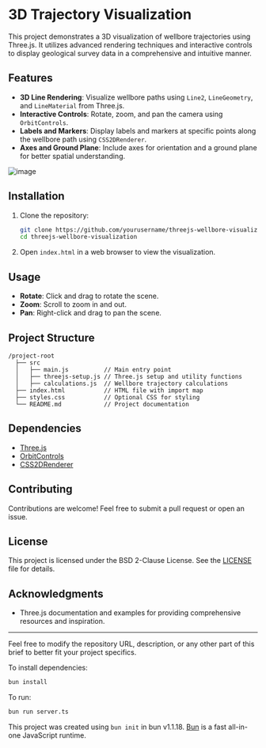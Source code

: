 # 3D Trajectory Visualization

This project demonstrates a 3D visualization of wellbore trajectories using Three.js. It utilizes advanced rendering techniques and interactive controls to display geological survey data in a comprehensive and intuitive manner.

## Features

- **3D Line Rendering**: Visualize wellbore paths using `Line2`, `LineGeometry`, and `LineMaterial` from Three.js.
- **Interactive Controls**: Rotate, zoom, and pan the camera using `OrbitControls`.
- **Labels and Markers**: Display labels and markers at specific points along the wellbore path using `CSS2DRenderer`.
- **Axes and Ground Plane**: Include axes for orientation and a ground plane for better spatial understanding.

![image](https://github.com/khiemnd777/3d-trajectory-visualizer/assets/488071/27dbd380-bb7a-4b68-851c-b1dece663cbb)

## Installation

1. Clone the repository:
   ```bash
   git clone https://github.com/yourusername/threejs-wellbore-visualization.git
   cd threejs-wellbore-visualization
   ```

2. Open `index.html` in a web browser to view the visualization.

## Usage

- **Rotate**: Click and drag to rotate the scene.
- **Zoom**: Scroll to zoom in and out.
- **Pan**: Right-click and drag to pan the scene.

## Project Structure

```
/project-root
  ├── src
  │   ├── main.js          // Main entry point
  │   ├── threejs-setup.js // Three.js setup and utility functions
  │   ├── calculations.js  // Wellbore trajectory calculations
  ├── index.html           // HTML file with import map
  ├── styles.css           // Optional CSS for styling
  └── README.md            // Project documentation
```

## Dependencies

- [Three.js](https://threejs.org/)
- [OrbitControls](https://threejs.org/docs/#examples/en/controls/OrbitControls)
- [CSS2DRenderer](https://threejs.org/docs/#examples/en/renderers/CSS2DRenderer)

## Contributing

Contributions are welcome! Feel free to submit a pull request or open an issue.

## License

This project is licensed under the BSD 2-Clause License. See the [LICENSE](LICENSE) file for details.

## Acknowledgments

- Three.js documentation and examples for providing comprehensive resources and inspiration.

---

Feel free to modify the repository URL, description, or any other part of this brief to better fit your project specifics.

To install dependencies:

```bash
bun install
```

To run:

```bash
bun run server.ts
```

This project was created using `bun init` in bun v1.1.18. [Bun](https://bun.sh) is a fast all-in-one JavaScript runtime.
